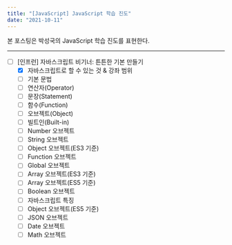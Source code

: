 ```yaml
---
title: "[JavaScript] JavaScript 학습 진도"
date: "2021-10-11"
---
```


본 포스팅은 박성국의 JavaScript 학습 진도를 표현한다.

---

- [ ] [인프런] 자바스크립트 비기너: 튼튼한 기본 만들기
  - [x] 자바스크립트로 할 수 있는 것 & 강좌 범위
  - [ ] 기본 문법
  - [ ] 연산자(Operator)
  - [ ] 문장(Statement)
  - [ ] 함수(Function)
  - [ ] 오브젝트(Object)
  - [ ] 빌트인(Built-in)
  - [ ] Number 오브젝트
  - [ ] String 오브젝트
  - [ ] Object 오브젝트(ES3 기준)
  - [ ] Function 오브젝트
  - [ ] Global 오브젝트
  - [ ] Array 오브젝트(ES3 기준)
  - [ ] Array 오브젝트(ES5 기준)
  - [ ] Boolean 오브젝트
  - [ ] 자바스크립트 특징
  - [ ] Object 오브젝트(ES5 기준)
  - [ ] JSON 오브젝트
  - [ ] Date 오브젝트
  - [ ] Math 오브젝트

